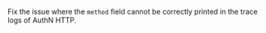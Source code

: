 Fix the issue where the `method` field cannot be correctly printed in the trace logs of AuthN HTTP.
